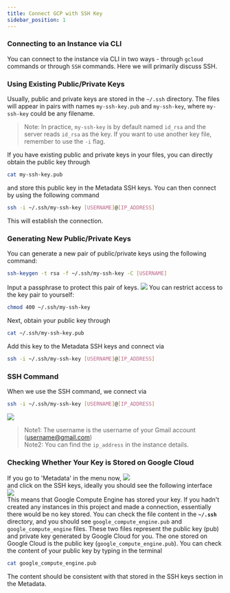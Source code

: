 ```yaml
---
title: Connect GCP with SSH Key
sidebar_position: 1
---
```


### Connecting to an Instance via CLI
You can connect to the instance via CLI in two ways - through `gcloud` commands or through `SSH` commands. Here we will primarily discuss SSH.

### Using Existing Public/Private Keys
Usually, public and private keys are stored in the `~/.ssh` directory. The files will appear in pairs with names `my-ssh-key.pub` and `my-ssh-key`, where `my-ssh-key` could be any filename.
>
>Note: In practice, `my-ssh-key` is by default named `id_rsa` and the server reads `id_rsa` as the key. If you want to use another key file, remember to use the `-i` flag.
>
If you have existing public and private keys in your files, you can directly obtain the public key through 
```bash
cat my-ssh-key.pub
```
and store this public key in the Metadata SSH keys. You can then connect by using the following command
```bash
ssh -i ~/.ssh/my-ssh-key [USERNAME]@[IP_ADDRESS]
```
This will establish the connection. 

### Generating New Public/Private Keys
You can generate a new pair of public/private keys using the following command:
```bash
ssh-keygen -t rsa -f ~/.ssh/my-ssh-key -C [USERNAME]
```
Input a passphrase to protect this pair of keys. 
![](https://i.imgur.com/UiAiP1X.png)
You can restrict access to the key pair to yourself:
```bash
chmod 400 ~/.ssh/my-ssh-key
```
Next, obtain your public key through
```bash
cat ~/.ssh/my-ssh-key.pub
```
Add this key to the Metadata SSH keys and connect via
```bash
ssh -i ~/.ssh/my-ssh-key [USERNAME]@[IP_ADDRESS]
```

### SSH Command
When we use the SSH command, we connect via
```bash
ssh -i ~/.ssh/my-ssh-key [USERNAME]@[IP_ADDRESS]
```
![](https://i.imgur.com/I9fxz14.png)  
>
>Note1: The username is the username of your Gmail account (username@gmail.com)  
>Note2: You can find the `ip_address` in the instance details.
>

### Checking Whether Your Key is Stored on Google Cloud
If you go to 'Metadata' in the menu now,
![](https://i.imgur.com/j4trv3i.png)  
and click on the SSH keys, ideally you should see the following interface  
![](https://i.imgur.com/RakvuMs.png)  
This means that Google Compute Engine has stored your key. 
If you hadn't created any instances in this project and made a connection, essentially there would be no key stored. 
You can check the file content in the **`~/.ssh`** directory, and you should see `google_compute_engine.pub` and `google_compute_engine` files. 
These two files represent the public key (pub) and private key generated by Google Cloud for you. 
The one stored on Google Cloud is the public key (`google_compute_engine.pub`).
You can check the content of your public key by typing in the terminal
```bash
cat google_compute_engine.pub
```
The content should be consistent with that stored in the SSH keys section in the Metadata.
